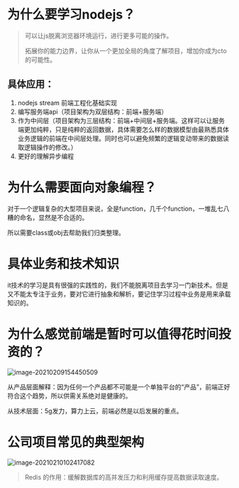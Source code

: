 # 为什么要学习nodejs？

> 可以让js脱离浏览器环境运行，进行更多可能的操作。
>
> 拓展你的能力边界，让你从一个更加全局的角度了解项目，增加你成为cto的可能性。

## 具体应用：

1. nodejs stream 前端工程化基础实现
2. 编写服务端api（项目架构为双层结构：前端+服务端）
3. 作为中间层（项目架构为三层结构：前端+中间层+服务端。这样可以让服务端更加纯粹，只是纯粹的返回数据，具体需要怎么样的数据模型由最熟悉具体业务逻辑的前端在中间层处理。同时也可以避免频繁的逻辑变动带来的数据读取逻辑操作的修改。）
4. 更好的理解异步编程

# 为什么需要面向对象编程？

对于一个逻辑复杂的大型项目来说，全是function，几千个function，一堆乱七八糟的命名，显然是不合适的。

所以需要class或obj去帮助我们归类整理。

# 具体业务和技术知识

it技术的学习是具有很强的实践性的，我们不能脱离项目去学习一门新技术。但是又不能太专注于业务，要对它进行抽象和解析，要记住学习过程中业务是用来承载知识的。

# 为什么感觉前端是暂时可以值得花时间投资的？

![image-20210209154450509](http://qny.volcanoblog.cn/markdown/image-20210209154450509.png)

从产品层面解释：因为任何一个产品都不可能是一个单独平台的“产品”，前端正好符合这个趋势，所以供需关系绝对是健康的。

从技术层面：5g发力，算力上云，前端必然是以后发展的重点。

# 公司项目常见的典型架构

![image-20210210102417082](http://qny.volcanoblog.cn/markdown/image-20210210102417082.png)

> Redis 的作用：缓解数据库的高并发压力和利用缓存提高数据读取速度。